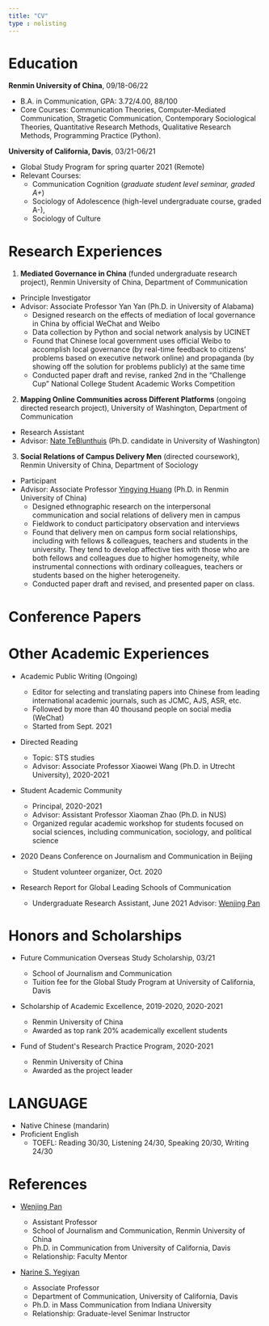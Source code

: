 ```yaml
---
title: "CV"
type : nolisting
---
```


# Education

**Renmin University of China**, 09/18-06/22
- B.A. in Communication, GPA: 3.72/4.00, 88/100
- Core Courses: Communication Theories, Computer-Mediated Communication, Stragetic Communication, Contemporary Sociological Theories, Quantitative Research Methods, Qualitative Research Methods, Programming Practice (Python).

**University of California, Davis**, 03/21-06/21
- Global Study Program for spring quarter 2021 (Remote)
- Relevant Courses: 
	- Communication Cognition (*graduate student level seminar, graded A+*)
	- Sociology of Adolescence (high-level undergraduate course, graded A-), 
	- Sociology of Culture

# Research Experiences

1. **Mediated Governance in China** (funded undergraduate research project), Renmin University of China, Department of Communication
- Principle Investigator
- Advisor: Associate Professor Yan Yan (Ph.D. in University of Alabama)
	- Designed research on the effects of mediation of local governance in China by official WeChat and Weibo
	- Data collection by Python and social network analysis by UCINET
	- Found that Chinese local government uses official Weibo to accomplish local governance (by real-time feedback to citizens’ problems based on executive network online) and propaganda (by showing off the solution for problems publicly) at the same time 
	- Conducted paper draft and revise, ranked 2nd in the “Challenge Cup” National College Student Academic Works Competition

2. **Mapping Online Communities across Different Platforms** (ongoing directed research project), University of Washington, Department of Communication
- Research Assistant
- Advisor: [Nate TeBlunthuis](https://teblunthuis.cc) (Ph.D. candidate in University of Washington)

3. **Social Relations of Campus Delivery Men** (directed coursework), Renmin University of China, Department of Sociology
- Participant
- Advisor: Associate Professor [Yingying Huang](http://www.ihss.old.pku.edu.cn/en/article/index.aspx?nodeid=121&page=ContentPage&contentid=59156) (Ph.D. in Renmin University of China)
	- Designed ethnographic research on the interpersonal communication and social relations of delivery men in campus
	- Fieldwork to conduct participatory observation and interviews
	- Found that delivery men on campus form social relationships, including with fellows & colleagues, teachers and students in the university. They tend to develop affective ties with those who are both fellows and colleagues due to higher homogeneity, while instrumental connections with ordinary colleagues, teachers or students based on the higher heterogeneity.
	- Conducted paper draft and revised, and presented paper on class.

# Conference Papers

# Other Academic Experiences

- Academic Public Writing (Ongoing)
	- Editor for selecting and translating papers into Chinese from leading international academic journals, such as JCMC, AJS, ASR, etc.
	- Followed by more than 40 thousand people on social media (WeChat)
	- Started from Sept. 2021

- Directed Reading
	- Topic: STS studies
	- Advisor: Associate Professor Xiaowei Wang (Ph.D. in Utrecht University), 2020-2021

- Student Academic Community
	- Principal, 2020-2021
	- Advisor: Assistant Professor Xiaoman Zhao (Ph.D. in NUS)
	- Organized regular academic workshop for students focused on social sciences, including communication, sociology, and political science

- 2020 Deans Conference on Journalism and Communication in Beijing
	- Student volunteer organizer, Oct. 2020

- Research Report for Global Leading Schools of Communication
	- Undergraduate Research Assistant, June 2021
	Advisor: [Wenjing Pan](https://www.researchgate.net/profile/Wenjing-Pan-3)

# Honors and Scholarships

- Future Communication Overseas Study Scholarship, 03/21
	- School of Journalism and Communication
	- Tuition fee for the Global Study Program at University of California, Davis

- Scholarship of Academic Excellence, 2019-2020, 2020-2021 
	- Renmin University of China
	- Awarded as top rank 20% academically excellent students

- Fund of Student's Research Practice Program, 2020-2021
	- Renmin University of China
	- Awarded as the project leader 

# LANGUAGE

- Native Chinese (mandarin) 
- Proficient English
	- TOEFL: Reading 30/30, Listening 24/30, Speaking 20/30, Writing 24/30

# References

- [Wenjing Pan](https://www.researchgate.net/profile/Wenjing-Pan-3)
	- Assistant Professor
	- School of Journalism and Communication, Renmin University of China
	- Ph.D. in Communication from University of California, Davis
	- Relationship: Faculty Mentor
	
	
- [Narine S. Yegiyan](https://communication.ucdavis.edu/people/nyegiyan)
	- Associate Professor
	- Department of Communication, University of California, Davis
	- Ph.D. in Mass Communication from Indiana University
	- Relationship: Graduate-level Senimar Instructor

